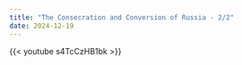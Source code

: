 ```yaml
---
title: "The Consecration and Conversion of Russia - 2/2"
date: 2024-12-19
---
```


{{< youtube s4TcCzHB1bk >}}
